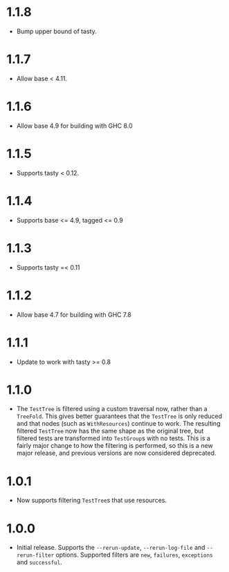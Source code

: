 # 1.1.8

* Bump upper bound of tasty.

# 1.1.7

* Allow base < 4.11.

# 1.1.6

* Allow base 4.9 for building with GHC 8.0

# 1.1.5

* Supports tasty < 0.12.

# 1.1.4

* Supports base <= 4.9, tagged <= 0.9

# 1.1.3

* Supports tasty =< 0.11

# 1.1.2

* Allow base 4.7 for building with GHC 7.8

# 1.1.1

* Update to work with tasty >= 0.8

# 1.1.0

* The `TestTree` is filtered using a custom traversal now, rather than a
  `TreeFold`. This gives better guarantees that the `TestTree` is only
  reduced and that nodes (such as `WithResources`) continue to work. The
  resulting filtered `TestTree` now has the same shape as the original
  tree, but filtered tests are transformed into `TestGroup`s with no tests.
  This is a fairly major change to how the filtering is performed, so this
  is a new major release, and previous versions are now considered
  deprecated.

# 1.0.1

* Now supports filtering `TestTree`s that use resources.

# 1.0.0

* Initial release. Supports the `--rerun-update`, `--rerun-log-file` and
  `--rerun-filter` options. Supported filters are `new`, `failures`,
  `exceptions` and `successful`.
